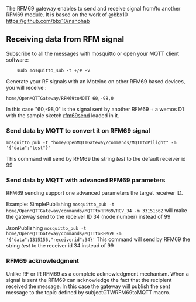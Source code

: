 
The RFM69 gateway enables to send and receive signal from/to another RFM69 module. It is based on the work of @bbx10 https://github.com/bbx10/nanohab

## Receiving data from RFM signal

Subscribe to all the messages with mosquitto or open your MQTT client software:

`    sudo mosquitto_sub -t +/# -v`

Generate your RF signals with an Moteino on other RFM69 based devices, you will receive :

`home/OpenMQTTGateway/RFM69toMQTT 60,-98,0`

In this case "60,-98,0" is the signal sent by another RFM69 + a wemos D1 with the sample sketch [rfm69send](https://github.com/1technophile/rfm69send/blob/master/rfm69send.ino) loaded in it.

### Send data by MQTT to convert it on RFM69 signal 
`mosquitto_pub -t "home/OpenMQTTGateway/commands/MQTTtoPilight" -m '{"data":"test"}'`

This command will send by RFM69 the string *test* to the default receiver id 99

### Send data by MQTT with advanced RFM69 parameters

RFM69 sending support one advanced parameters the target receiver ID.

Example:
SimplePublishing
`mosquitto_pub -t home/OpenMQTTGateway/commands/MQTTtoRFM69/RCV_34 -m 33151562`
will make the gateway send to the receiver ID 34 (node number) instead of 99

JsonPublishing
`mosquitto_pub -t home/OpenMQTTGateway/commands/MQTTtoRFM69 -m '{"data":1315156,"receiverid":34}'`
This command will send by RFM69 the string *test* to the receiver id 34 instead of 99

### RFM69 acknowledgment
Unlike RF or IR RFM69 as a complete acknowledgment mechanism. When a signal is sent the RFM69 can acknowledge the fact that the recipient received the message.
In this case the gateway will publish the sent message to the topic defined by subjectGTWRFM69toMQTT macro.
